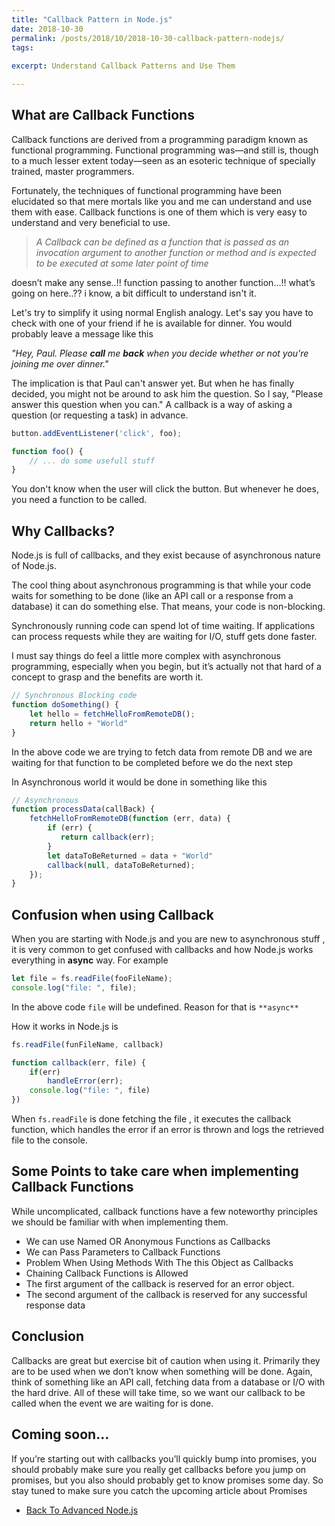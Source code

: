 ```yaml
---
title: "Callback Pattern in Node.js"
date: 2018-10-30
permalink: /posts/2018/10/2018-10-30-callback-pattern-nodejs/
tags:
 
excerpt: Understand Callback Patterns and Use Them

---
```


## What are Callback Functions
Callback functions are derived from a programming paradigm known as functional programming. Functional programming was—and still is, though to a much lesser extent today—seen as an esoteric technique of specially trained, master programmers.

Fortunately, the techniques of functional programming have been elucidated so that mere mortals like you and me can understand and use them with ease. Callback functions is one of them which is very easy to understand and very beneficial to use.

>_A Callback can be defined as a function that is passed as an invocation argument to another function or method and is expected to be executed at some later point of time_

doesn’t make any sense..!! function passing to another function…!! what’s going on here..?? i know, a bit difficult to understand isn't it.

Let's try to simplify it using normal English analogy. 
Let's say you have to check with one of your friend if he is available for dinner. You would probably leave a message like this

_"Hey, Paul. Please **call** me **back** when you decide whether or not you're joining me over dinner."_

The implication is that Paul can't answer yet. But when he has finally decided, you might not be around to ask him the question. So I say, "Please answer this question when you can." A callback is a way of asking a question (or requesting a task) in advance.

``` js
button.addEventListener('click', foo);

function foo() {
    // ... do some usefull stuff
}
```
You don't know when the user will click the button. But whenever he does, you need a function to be called. 


## Why Callbacks?
Node.js is full of callbacks, and they exist because of asynchronous nature of Node.js. 

The cool thing about asynchronous programming is that while your code waits for something to be done (like an API call or a response from a database) it can do something else. That means, your code is non-blocking.

Synchronously running code can spend lot of time waiting. If applications can process requests while they are waiting for I/O, stuff gets done faster.

I must say things do feel a little more complex with asynchronous programming, especially when you begin, but it’s actually not that hard of a concept to grasp and the benefits are worth it.

```js
// Synchronous Blocking code
function doSomething() {
    let hello = fetchHelloFromRemoteDB();
    return hello + "World"
}
```

In the above code we are trying to fetch data from remote DB and we are waiting for that function to be completed before we do the next step

In Asynchronous world it would be done in something like this
```js
// Asynchronous
function processData(callBack) {   
    fetchHelloFromRemoteDB(function (err, data) {     
        if (err) {
           return callback(err);
        }     
        let dataToBeReturned = data + "World"
        callback(null, dataToBeReturned);   
    }); 
}
```

## Confusion when using Callback
When you are starting with Node.js and you are new to asynchronous stuff , it is very common to get confused with callbacks and how Node.js works everything in **async** way. For example

```js
let file = fs.readFile(fooFileName);
console.log("file: ", file);
```
In the above code ```file``` will be undefined. Reason for that is ```**async**```

How it works in Node.js is
```js
fs.readFile(funFileName, callback)

function callback(err, file) {
    if(err)
        handleError(err);
    console.log("file: ", file)
})
```
When ```fs.readFile``` is done fetching the file , it executes the callback function, which handles the error if an error is thrown and logs the retrieved file to the console.

## Some Points to take care when implementing Callback Functions
While uncomplicated, callback functions have a few noteworthy principles we should be familiar with when implementing them.

+ We can use Named OR Anonymous Functions as Callbacks
+ We can Pass Parameters to Callback Functions
+ Problem When Using Methods With The this Object as Callbacks
+ Chaining Callback Functions is Allowed
+ The first argument of the callback is reserved for an error object.
+ The second argument of the callback is reserved for any successful response data


## Conclusion
Callbacks are great but exercise bit of caution when using it. Primarily they are to be used when we don’t know when something will be done. Again, think of something like an API call, fetching data from a database or I/O with the hard drive. All of these will take time, so we want our callback to be called when the event we are waiting for is done.

## Coming soon…
If you’re starting out with callbacks you’ll quickly bump into promises, you should probably make sure you really get callbacks before you jump on promises, but you also should probably get to know promises some day. So stay tuned to make sure you catch the upcoming article about Promises


+ [Back To Advanced Node.js](/posts/2018/10/2018-10-30-advanced-nodejs/)